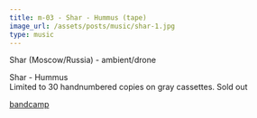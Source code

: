 ```yaml
---
title: m-03 - Shar - Hummus (tape)
image_url: /assets/posts/music/shar-1.jpg
type: music
---
```

<p>Shar (Moscow/Russia) - ambient/drone</p>
<p>Shar - Hummus<br>
Limited to 30 handnumbered copies on gray cassettes.   
Sold out
</p>
<p><a href="https://aniralfs.bandcamp.com/merch/hummus-limited-edition-cassette">bandcamp</a>
</p>
